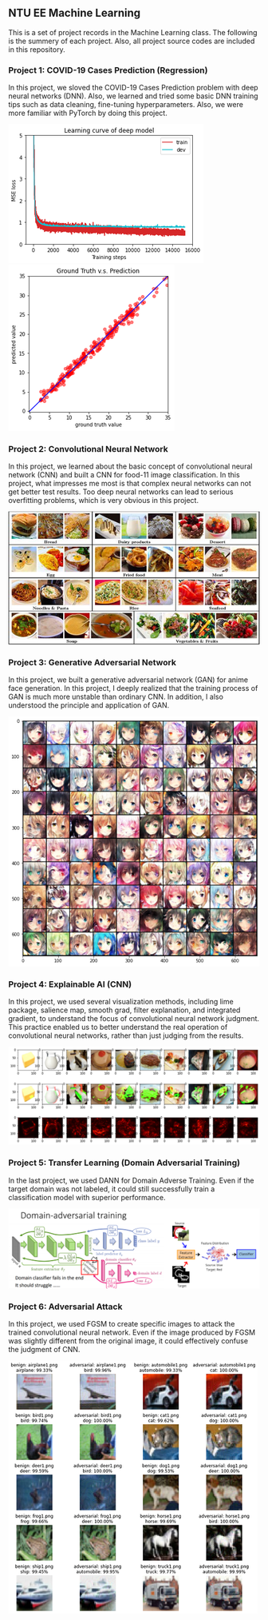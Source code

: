 ## NTU EE Machine Learning

This is a set of project records in the Machine Learning class. The following is the summery of each project. Also, all project source codes are included in this repository.

### Project 1: COVID-19 Cases Prediction (Regression)
In this project, we sloved the COVID-19 Cases Prediction problem with deep neural networks (DNN). Also, we learned and tried some basic DNN training tips such as data cleaning, fine-tuning hyperparameters. Also, we were more familiar with PyTorch by doing this project.

![](/images/1-1.png "")
![](/images/1-2.png "")

### Project 2: Convolutional Neural Network
In this project, we learned about the basic concept of convolutional neural network (CNN) and built a CNN for food-11 image classification. In this project, what impresses me most is that complex neural networks can not get better test results. Too deep neural networks can lead to serious overfitting problems, which is very obvious in this project.

![](/images/2.jpg "")

### Project 3: Generative Adversarial Network
In this project, we built a generative adversarial network (GAN) for anime face generation. In this project, I deeply realized that the training process of GAN is much more unstable than ordinary CNN. In addition, I also understood the principle and application of GAN.

![](/images/3.png "")

### Project 4: Explainable AI (CNN)
In this project, we used several visualization methods, including lime package, salience map, smooth grad, filter explanation, and integrated gradient, to understand the focus of convolutional neural network judgment. This practice enabled us to better understand the real operation of convolutional neural networks, rather than just judging from the results.

![](/images/4_1.png "")

### Project 5: Transfer Learning (Domain Adversarial Training)
In the last project, we used DANN for Domain Adverse Training. Even if the target domain was not labeled, it could still successfully train a classification model with superior performance.

![](/images/5_1.png "")

### Project 6: Adversarial Attack
In this project, we used FGSM to create specific images to attack the trained convolutional neural network. Even if the image produced by FGSM was slightly different from the original image, it could effectively confuse the judgment of CNN.

![](/images/6_1.png "")
